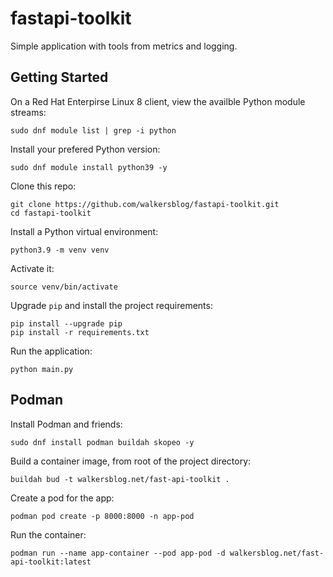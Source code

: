 # fastapi-toolkit
Simple application with tools from metrics and logging.

## Getting Started

On a Red Hat Enterpirse Linux 8 client, view the availble Python module streams:

```
sudo dnf module list | grep -i python
```

Install your prefered Python version:

```
sudo dnf module install python39 -y
```

Clone this repo:

```
git clone https://github.com/walkersblog/fastapi-toolkit.git
cd fastapi-toolkit
```

Install a Python virtual environment:

```
python3.9 -m venv venv
```

Activate it:

```
source venv/bin/activate
```

Upgrade `pip` and install the project requirements:

```
pip install --upgrade pip
pip install -r requirements.txt
```

Run the application:

```
python main.py
```

## Podman

Install Podman and friends:

```
sudo dnf install podman buildah skopeo -y
```

Build a container image, from root of the project directory:

```
buildah bud -t walkersblog.net/fast-api-toolkit .
```

Create a pod for the app:

```
podman pod create -p 8000:8000 -n app-pod
```

Run the container:

```
podman run --name app-container --pod app-pod -d walkersblog.net/fast-api-toolkit:latest
```
